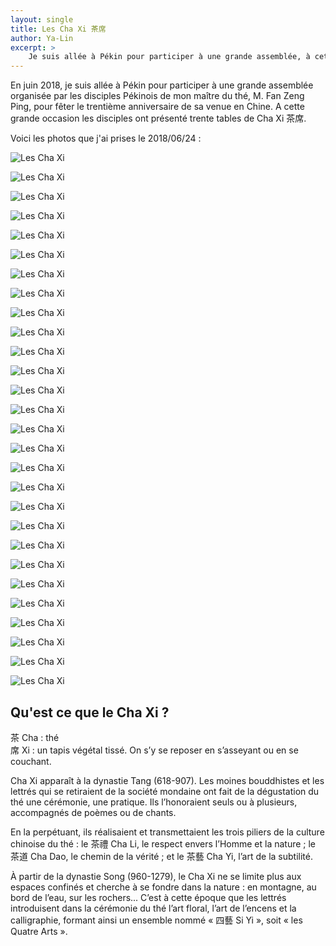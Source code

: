 ```yaml
---
layout: single
title: Les Cha Xi 茶席
author: Ya-Lin
excerpt: >
    Je suis allée à Pékin pour participer à une grande assemblée, à cette grande occasion les disciples ont présenté trente tables de Cha Xi 茶席.
---
```


En juin 2018, je suis allée à Pékin pour participer à une grande assemblée organisée par les disciples Pékinois de mon maître du thé, M. Fan Zeng Ping, pour fêter le trentième anniversaire de sa venue en Chine. A cette grande occasion les disciples ont présenté trente tables de Cha Xi 茶席.

Voici les photos que j'ai prises le 2018/06/24 : 

![Les Cha Xi](/images/2019-01-01-cha-xi-1.jpg)  
  
![Les Cha Xi](/images/2019-01-01-cha-xi-2.jpg)  
  
![Les Cha Xi](/images/2019-01-01-cha-xi-3.jpg)  
  
![Les Cha Xi](/images/2019-01-01-cha-xi-4.jpg)  
  
![Les Cha Xi](/images/2019-01-01-cha-xi-5.jpg)  
  
![Les Cha Xi](/images/2019-01-01-cha-xi-6.jpg)  
  
![Les Cha Xi](/images/2019-01-01-cha-xi-7.jpg)  
  
![Les Cha Xi](/images/2019-01-01-cha-xi-8.jpg)  
  
![Les Cha Xi](/images/2019-01-01-cha-xi-9.jpg)  
  
![Les Cha Xi](/images/2019-01-01-cha-xi-10.jpg)  
  
![Les Cha Xi](/images/2019-01-01-cha-xi-11.jpg)  
  
![Les Cha Xi](/images/2019-01-01-cha-xi-12.jpg)  
  
![Les Cha Xi](/images/2019-01-01-cha-xi-13.jpg)  
  
![Les Cha Xi](/images/2019-01-01-cha-xi-14.jpg)  
  
![Les Cha Xi](/images/2019-01-01-cha-xi-15.jpg)  
  
![Les Cha Xi](/images/2019-01-01-cha-xi-16.jpg)  
  
![Les Cha Xi](/images/2019-01-01-cha-xi-17.jpg)  
  
![Les Cha Xi](/images/2019-01-01-cha-xi-18.jpg)  
  
![Les Cha Xi](/images/2019-01-01-cha-xi-19.jpg)  
  
![Les Cha Xi](/images/2019-01-01-cha-xi-20.jpg)  
  
![Les Cha Xi](/images/2019-01-01-cha-xi-21.jpg)  
  
![Les Cha Xi](/images/2019-01-01-cha-xi-22.jpg)  
  
![Les Cha Xi](/images/2019-01-01-cha-xi-23.jpg)  
  
![Les Cha Xi](/images/2019-01-01-cha-xi-24.jpg)  
  
![Les Cha Xi](/images/2019-01-01-cha-xi-25.jpg)  
  
![Les Cha Xi](/images/2019-01-01-cha-xi-26.jpg)  
  
![Les Cha Xi](/images/2019-01-01-cha-xi-27.jpg)  
  
![Les Cha Xi](/images/2019-01-01-cha-xi-28.jpg)  
  

## Qu'est ce que le Cha Xi ? 

茶 Cha : thé  
席 Xi : un tapis végétal tissé. On s’y se reposer en s’asseyant ou en se couchant.  

Cha Xi apparaît à la dynastie Tang (618-907). Les moines bouddhistes et les lettrés qui se retiraient de la société mondaine ont fait de la dégustation du thé une cérémonie, une pratique. Ils l’honoraient seuls ou à plusieurs, accompagnés de poèmes ou de chants.

En la perpétuant, ils réalisaient et transmettaient les trois piliers de la culture chinoise du thé : le 茶禮 Cha Li, le respect envers l’Homme et la nature ; le 茶道 Cha Dao, le chemin de la vérité ; et le 茶藝 Cha Yi, l’art de la subtilité.

À partir de la dynastie Song (960-1279), le Cha Xi ne se limite plus aux espaces confinés et cherche à se fondre dans la nature : en montagne, au bord de l’eau, sur les rochers... C’est à cette époque que les lettrés introduisent dans la cérémonie du thé l’art floral, l’art de l’encens et la calligraphie, formant ainsi un ensemble nommé « 四藝 Si Yi », soit « les Quatre Arts ».
